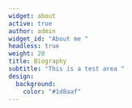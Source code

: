 ```yaml
---
widget: about
active: true
author: admin
widget_id: "About me "
headless: true
weight: 20
title: Biography
subtitle: "This is a test area "
design:
  background:
    color: "#1d8aaf"
---
```

